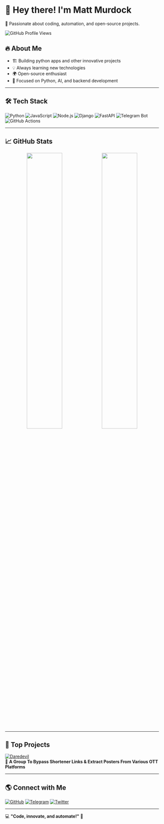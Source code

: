 # 👋 Hey there! I'm Matt Murdock
🚀 Passionate about coding, automation, and open-source projects.

![GitHub Profile Views](https://komarev.com/ghpvc/?username=murdock-dev&color=blue&style=flat-square)

## 🔥 About Me  
- 🏗 Building python apps and other innovative projects  
- 💡 Always learning new technologies  
- 🌍 Open-source enthusiast  
- 🎯 Focused on Python, AI, and backend development  

---

## 🛠 Tech Stack  
![Python](https://img.shields.io/badge/-Python-3776AB?style=flat&logo=python&logoColor=white)  ![JavaScript](https://img.shields.io/badge/-JavaScript-F7DF1E?style=flat&logo=javascript&logoColor=black)  ![Node.js](https://img.shields.io/badge/-Node.js-339933?style=flat&logo=node.js&logoColor=white)  ![Django](https://img.shields.io/badge/-Django-092E20?style=flat&logo=django&logoColor=white)  ![FastAPI](https://img.shields.io/badge/-FastAPI-009688?style=flat&logo=fastapi&logoColor=white)  ![Telegram Bot](https://img.shields.io/badge/-Telegram%20Bot-26A5E4?style=flat&logo=telegram&logoColor=white)  ![GitHub Actions](https://img.shields.io/badge/-GitHub%20Actions-2088FF?style=flat&logo=github-actions&logoColor=white)  

---

## 📈 GitHub Stats  
<p align="center">
  <img width="48%" src="https://github-readme-stats.vercel.app/api?username=murdock-dev&show_icons=true&theme=radical" />
  <img width="48%" src="https://github-readme-streak-stats.herokuapp.com/?user=murdock-dev&theme=radical" />
</p>  

---

## 🎯 Top Projects  
[![Daredevil](https://img.shields.io/badge/DD-Bypasser-blueviolet?style=for-the-badge)](https://telegram.me/DD_Bypass_Updates)  
📜 **A Group To Bypass Shortener Links & Extract Posters From Various OTT Platforms**

---

## 🌎 Connect with Me  
[![GitHub](https://img.shields.io/badge/GitHub-181717?style=flat&logo=github&logoColor=white)](https://github.com/murdock-dev)  [![Telegram](https://img.shields.io/badge/Telegram-26A5E4?style=flat&logo=telegram&logoColor=white)](https://telegram.me/matty_murdockk)  [![Twitter](https://img.shields.io/badge/Twitter-1DA1F2?style=flat&logo=twitter&logoColor=white)](https://twitter.com/Matty_Murdockk)  

---

💻 **"Code, innovate, and automate!"** 🚀  

